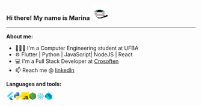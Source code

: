 ### **Hi there! My name is Marina**  <img src="./images/kitten.gif" height="40">

* * *

**About me:**
- 👩🏻‍🎓 I'm a Computer Engineering student at UFBA
- ⚙️ Flutter | Python | JavaScript| NodeJS | React
- 💻 I'm a Full Stack Developer at [Crosoften](https://crosoften.com) 
- 📫 Reach me @ [linkedIn](https://www.linkedin.com/in/mariconpe)

**Languages and tools:**

<img align="left" height="20" src="./images/flutter.png">
<img align="left" height="20" src="./images/python.png">
<img align="left" height="20" src="./images/js.png">
<img align="left" height="20" src="./images/nodejs.png">
<img align="left" height="20" src="./images/react.png">
<img align="left" height="20" src="./images/dart.png">
